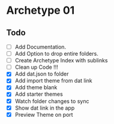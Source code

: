 # Archetype 01

## Todo

- [ ] Add Documentation.
- [ ] Add Option to drop entire folders. 
- [ ] Create Archetype Index with sublinks
- [ ] Clean up Code !!!
- [X] Add dat.json to folder
- [X] Add import theme from dat link
- [X] Add theme blank
- [X] Add starter themes
- [X] Watch folder changes to sync
- [X] Show dat link in the app
- [X] Preview Theme on port
